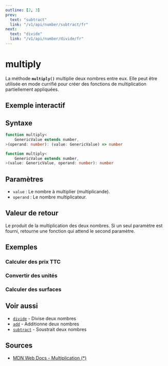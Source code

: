 ```yaml
---
outline: [2, 3]
prev:
  text: "subtract"
  link: "/v1/api/number/subtract/fr"
next:
  text: "divide"
  link: "/v1/api/number/divide/fr"
---
```


# multiply

La méthode **`multiply()`** multiplie deux nombres entre eux. Elle peut être utilisée en mode currifié pour créer des fonctions de multiplication partiellement appliquées.

## Exemple interactif

<MonacoTSEditor
  src="/v1/api/number/multiply/examples/tryout.doc.ts"
  majorVersion="v1"
  height="200px"
/>

## Syntaxe

```typescript
function multiply<
	GenericValue extends number,
>(operand: number): (value: GenericValue) => number

function multiply<
	GenericValue extends number,
>(value: GenericValue, operand: number): number
```

## Paramètres

- `value` : Le nombre à multiplier (multiplicande).
- `operand` : Le nombre multiplicateur.

## Valeur de retour

Le produit de la multiplication des deux nombres. Si un seul paramètre est fourni, retourne une fonction qui attend le second paramètre.

## Exemples

### Calculer des prix TTC

<MonacoTSEditor
  	src="/v1/api/number/multiply/examples/calculatePriceWithTax.doc.ts"
  	majorVersion="v1"
	height="350px"
/>

### Convertir des unités

<MonacoTSEditor
  	src="/v1/api/number/multiply/examples/convertUnits.doc.ts"
  	majorVersion="v1"
	height="350px"
/>

### Calculer des surfaces

<MonacoTSEditor
  	src="/v1/api/number/multiply/examples/calculateArea.doc.ts"
  	majorVersion="v1"
	height="450px"
/>

## Voir aussi

- [`divide`](/v1/api/number/divide/fr) - Divise deux nombres
- [`add`](/v1/api/number/add/fr) - Additionne deux nombres
- [`subtract`](/v1/api/number/subtract/fr) - Soustrait deux nombres

## Sources

- [MDN Web Docs - Multiplication (*)](https://developer.mozilla.org/fr/docs/Web/JavaScript/Reference/Operators/Multiplication)

